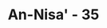 ---
title: "An-Nisa' - 35"
no: 35
arabic_no: ٣٥
ayah: وَاِنْ خِفْتُمْ شِقَاقَ بَيْنِهِمَا فَابْعَثُوْا حَكَمًا مِّنْ اَهْلِهٖ وَحَكَمًا مِّنْ اَهْلِهَا ۚ اِنْ يُّرِيْدَآ اِصْلَاحًا يُّوَفِّقِ اللّٰهُ بَيْنَهُمَا ۗ اِنَّ اللّٰهَ كَانَ عَلِيْمًا خَبِيْرًا 
translation: "Dan jika kamu khawatir terjadi persengketaan antara keduanya, maka kirimlah seorang juru damai dari keluarga laki-laki dan seorang juru damai dari keluarga perempuan. Jika keduanya (juru damai itu) bermaksud mengadakan perbaikan, niscaya Allah memberi taufik kepada suami-istri itu. Sungguh, Allah Mahateliti, Maha Mengenal."
tafsir: "Jika kamu khawatir akan terjadi syiqaq (persengketaan) antara suami istri, sesudah melakukan usaha-usaha tersebut di atas, maka kirimlah seorang hakam (perantara, wasit, juru damai) dari keluarga laki-laki dan seorang hakam dari keluarga perempuan. Kedua hakam itu dikirim oleh yang berwajib atau oleh suami istri, atau oleh keluarga suami istri.\n\nDua orang hakam itu sebaiknya seorang dari keluarga suami dan seorang dari keluarga istri, dan boleh dari orang lain. Tugas hakam itu ialah untuk mengetahui persoalan perselisihan yang terjadi dan sebab-sebabnya, kemudian berusaha mendamaikan keduanya. Tugas serupa itu tepat dilaksanakan oleh orang yang bijaksana meskipun bukan dari keluarga suami istri yang mungkin lebih mengetahui rahasia persengketaan itu dan lebih mudah bagi keduanya untuk menyelesaikannya. Hal ini dilakukan untuk menghindari terjadinya perceraian.\n\nJika usaha kedua orang hakam dalam mencari islah antara kedua suami istri yang bersengketa pada tahap pertama tidak berhasil maka diusahakan lagi penunjukan dua hakam yang sifatnya sebagai wakil dari suami istri yang bersengketa dalam batas-batas kekuasaan yang diberikan kepadanya. Kalaupun ini belum berhasil, maka untuk ketiga kalinya dicari lagi dua orang hakam yang akan mengambil keputusan, dan keputusan itu mengikat."
---